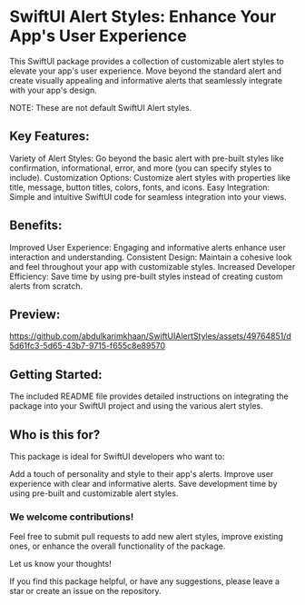 # SwiftUI Alert Styles: Enhance Your App's User Experience

This SwiftUI package provides a collection of customizable alert styles to elevate your app's user experience. Move beyond the standard alert and create visually appealing and informative alerts that seamlessly integrate with your app's design.

NOTE: These are not default SwiftUI Alert styles.

## Key Features:

Variety of Alert Styles: Go beyond the basic alert with pre-built styles like confirmation, informational, error, and more (you can specify styles to include).
Customization Options: Customize alert styles with properties like title, message, button titles, colors, fonts, and icons.
Easy Integration: Simple and intuitive SwiftUI code for seamless integration into your views.

## Benefits:

Improved User Experience: Engaging and informative alerts enhance user interaction and understanding.
Consistent Design: Maintain a cohesive look and feel throughout your app with customizable styles.
Increased Developer Efficiency: Save time by using pre-built styles instead of creating custom alerts from scratch.

## Preview:


https://github.com/abdulkarimkhaan/SwiftUIAlertStyles/assets/49764851/d5d61fc3-5d65-43b7-9715-f655c8e89570



## Getting Started:
The included README file provides detailed instructions on integrating the package into your SwiftUI project and using the various alert styles.

## Who is this for?
This package is ideal for SwiftUI developers who want to:

Add a touch of personality and style to their app's alerts.
Improve user experience with clear and informative alerts.
Save development time by using pre-built and customizable alert styles.

### We welcome contributions!

Feel free to submit pull requests to add new alert styles, improve existing ones, or enhance the overall functionality of the package.

Let us know your thoughts!

If you find this package helpful, or have any suggestions, please leave a star or create an issue on the repository.
